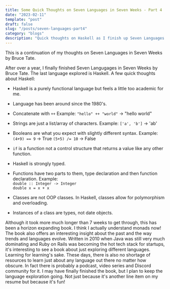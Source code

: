```yaml
---
title: Some Quick Thoughts on Seven Languages in Seven Weeks - Part 4
date: "2023-02-11"
template: "post"
draft: false
slug: "/posts/seven-languages-part4"
category: "blogs"
description: "Quick thoughts on Haskell as I finish up Seven Languages in Seven Weeks by Bruce Tate."
---
```

This is a continuation of my thoughts on Seven Languages in Seven Weeks by Bruce Tate.    

After over a year, I finally finished Seven Langugages in Seven Weeks by Bruce Tate.  The last language explored is Haskell.  A few quick thoughts about Haskell:

* Haskell is a purely functional language but feels a little too academic for me.
* Language has been around since the 1980's.
* Concatenate with `++`
  Example:
    `"hello" ++ "world"` -> "hello world"   

* Strings are just a list/array of characters.
  Example:
    `['a', 'b']` -> 'ab'     

* Booleans are what you expect with slightly different syntax.
  Example:
    `(4+9) == 9`  -> True
    `(5+5) /= 10` -> False   

* `if` is a function not a control structure that returns a value like any other function.
* Haskell is strongly typed.
* Functions have two parts to them, type declaration and then function declaration.
  Example:   
     `double :: Integer -> Integer`   
     `double x = x + x`   

* Classes are not OOP classes.  In Haskell, classes allow for polymorphism and overloading.    
* Instances of a class are types, not date objects.

Although it took more much longer than 7 weeks to get through, this has been a horizon expanding book.  I think I actually understand monads now!  The book also offers an interesting insight about the past and the way trends and languages evolve.  Written in 2010 when Java was still very much dominating and Ruby on Rails was becoming the hot tech stack for startups, it's interesting to see a book about just exploring different languages.  Learning for learning's sake. These days, there is also no shortage of resources to learn just about any language out there no matter how obscure.  In fact there is probably a podcast, video series and Discord community for it.  I may have finally finished the book, but I plan to keep the language exploration going.  Not just because it's another line item on my resume but because it's fun!




